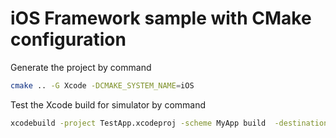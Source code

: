 # iOS Framework sample with CMake configuration

Generate the project by command
```bash
cmake .. -G Xcode -DCMAKE_SYSTEM_NAME=iOS
```

Test the Xcode build for simulator by command
```bash
xcodebuild -project TestApp.xcodeproj -scheme MyApp build  -destination 'platform=iOS Simulator,name=iPhone 15,OS=latest'
```